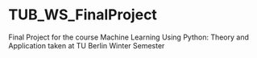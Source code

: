 # TUB_WS_FinalProject
Final Project for the course Machine Learning Using Python: Theory and Application taken at TU Berlin Winter Semester
